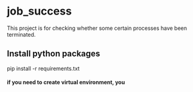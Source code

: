 # job_success
This project is for checking whether some certain processes have been terminated.


## Install python packages
pip install -r requirements.txt

#### if you need to create virtual environment, you
